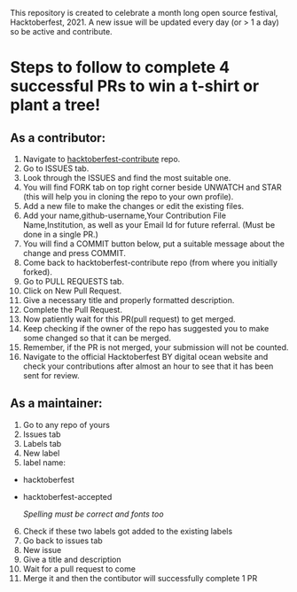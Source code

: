 This repository is created to celebrate a month long open source festival, Hacktoberfest, 2021.
A new issue will be updated every day (or > 1 a day) so be active and contribute.


# Steps to follow to complete 4 successful PRs to win a t-shirt or plant a tree!

## As a contributor:

1) Navigate to [hacktoberfest-contribute](https://github.com/printf-twinkle/hacktoberfest-contribute) repo.
2) Go to ISSUES tab.
3) Look through the ISSUES and find the most suitable one.
4) You will find FORK tab on top right corner beside UNWATCH and STAR (this will help you in cloning the repo to your own profile).
5) Add a new file to make the changes or edit the existing files.
6) Add your name,github-username,Your Contribution File Name,Institution, as well as your Email Id for future referral. (Must be done in a single PR.)
7) You will find a COMMIT button below, put a suitable message about the change and press COMMIT.
8) Come back to hacktoberfest-contribute repo (from where you initially forked).
9) Go to PULL REQUESTS tab.
10) Click on New Pull Request.
11) Give a necessary title and properly formatted description.
12) Complete the Pull Request.
13) Now patiently wait for this PR(pull request) to get merged.
14) Keep checking if the owner of the repo has suggested you to make some changed so that it can be merged.
15) Remember, if the PR is not merged, your submission will not be counted.
16) Navigate to the official Hacktoberfest BY digital ocean website and check your contributions after almost an hour to see that it has been sent for review.


## As a maintainer:

1) Go to any repo of yours
2) Issues tab
3) Labels tab
4) New label
5) label name:

 - hacktoberfest
 - hacktoberfest-accepted
   
   *Spelling must be correct and fonts too*

6) Check if these two labels got added to the existing labels
7) Go back to issues tab
8) New issue
9) Give a title and description
10) Wait for a pull request to come
11) Merge it and then the contibutor will successfully complete 1 PR
